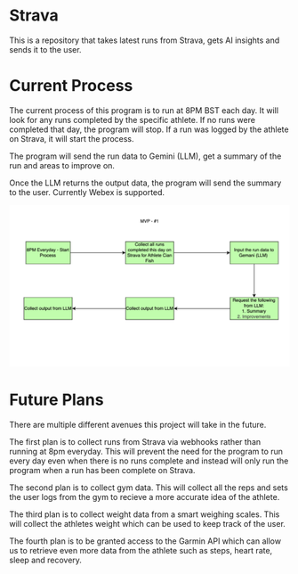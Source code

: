 # Strava
This is a repository that takes latest runs from Strava, gets AI insights and sends it to the user. 


# Current Process
The current process of this program is to run at 8PM BST each day. It will look for any runs completed by the specific athlete. If no runs were completed that day, the program will stop. If a run was logged by the athlete on Strava, it will start the process. 

The program will send the run data to Gemini (LLM), get a summary of the run and areas to improve on. 

Once the LLM returns the output data, the program will send the summary to the user. Currently Webex is supported. 

![image](images/mvp_1_flow_diagram.png)

# Future Plans
There are multiple different avenues this project will take in the future. 

The first plan is to collect runs from Strava via webhooks rather than running at 8pm everyday. This will prevent the need for the program to run every day even when there is no runs complete and instead will only run the program when a run has been complete on Strava.

The second plan is to collect gym data. This will collect all the reps and sets the user logs from the gym to recieve a more accurate idea of the athlete. 

The third plan is to collect weight data from a smart weighing scales. This will collect the athletes weight which can be used to keep track of the user. 

The fourth plan is to be granted access to the Garmin API which can allow us to retrieve even more data from the athlete such as steps, heart rate, sleep and recovery. 